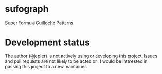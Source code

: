 # sufograph
Super Formula Guilloché Patterns

# Development status

The author (@jepler) is not actively using or developing this project.
Issues and pull requests are not likely to be acted on.
I would be interested in passing this project to a new maintainer.
